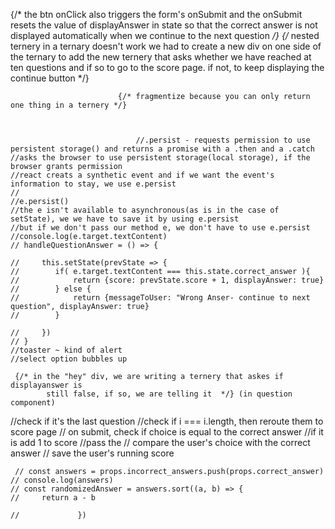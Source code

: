 {/* the btn onClick also triggers the form's onSubmit and the onSubmit resets
                            the value of displayAnswer in state so that the correct answer is not displayed 
                            automatically when we continue to the next question */}
                            {/* nested ternery in a ternary doesn't work
                            we had to create a new div on one side of the ternary to add the new ternery
                            that asks whether we have reached at ten questions and if so 
                            to go to the score page. if not, to keep displaying the continue button  */}

                            {/* fragmentize because you can only return one thing in a ternery */}



                                //.persist - requests permission to use persistent storage() and returns a promise with a .then and a .catch
    //asks the browser to use persistent storage(local storage), if the browser grants permission
    //react creats a synthetic event and if we want the event's information to stay, we use e.persist
    //
    //e.persist()
    //the e isn't available to asynchronous(as is in the case of setState), we we have to save it by using e.persist
    //but if we don't pass our method e, we don't have to use e.persist 
    //console.log(e.target.textContent)
    // handleQuestionAnswer = () => {

    //     this.setState(prevState => {
    //        if( e.target.textContent === this.state.correct_answer ){
    //            return {score: prevState.score + 1, displayAnswer: true}
    //        } else {
    //            return {messageToUser: "Wrong Anser- continue to next question", displayAnswer: true}
    //        }
            
    //     })
    // }
    //toaster ~ kind of alert
    //select option bubbles up

     {/* in the "hey" div, we are writing a ternery that askes if displayanswer is
            still false, if so, we are telling it  */} (in question component)

  //check if it's the last question
    //check if i === i.length, then reroute them to score page
    // on submit, check if choice is equal to the correct answer
    //if it is add 1 to score
    //pass the 
    // compare the user's choice with the correct answer
    // save the user's running score


     // const answers = props.incorrect_answers.push(props.correct_answer)
    // console.log(answers)
    // const randomizedAnswer = answers.sort((a, b) => {
    //     return a - b

    //             })